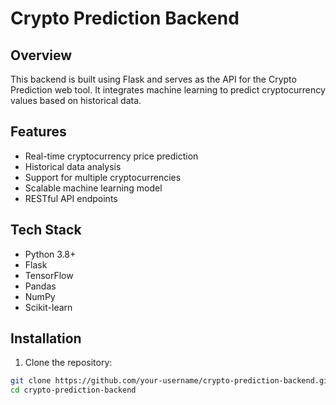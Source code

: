 # Crypto Prediction Backend

## Overview
This backend is built using Flask and serves as the API for the Crypto Prediction web tool. It integrates machine learning to predict cryptocurrency values based on historical data.

## Features
- Real-time cryptocurrency price prediction
- Historical data analysis
- Support for multiple cryptocurrencies
- Scalable machine learning model
- RESTful API endpoints

## Tech Stack
- Python 3.8+
- Flask
- TensorFlow
- Pandas
- NumPy
- Scikit-learn

## Installation

1. Clone the repository:
```bash
git clone https://github.com/your-username/crypto-prediction-backend.git
cd crypto-prediction-backend